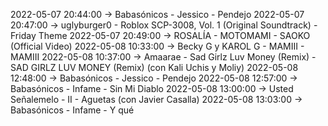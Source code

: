 2022-05-07 20:44:00 -> Babasónicos - Jessico - Pendejo
2022-05-07 20:47:00 -> uglyburger0 - Roblox SCP-3008, Vol. 1 (Original Soundtrack) - Friday Theme
2022-05-07 20:49:00 -> ROSALÍA - MOTOMAMI - SAOKO (Official Video)
2022-05-08 10:33:00 -> Becky G y KAROL G - MAMIII - MAMIII
2022-05-08 10:37:00 -> Amaarae - Sad Girlz Luv Money (Remix) - SAD GIRLZ LUV MONEY (Remix) (con Kali Uchis y Moliy)
2022-05-08 12:48:00 -> Babasónicos - Jessico - Pendejo
2022-05-08 12:57:00 -> Babasónicos - Infame - Sin Mi Diablo
2022-05-08 13:00:00 -> Usted Señalemelo - II - Aguetas (con Javier Casalla)
2022-05-08 13:03:00 -> Babasónicos - Infame - Y qué
